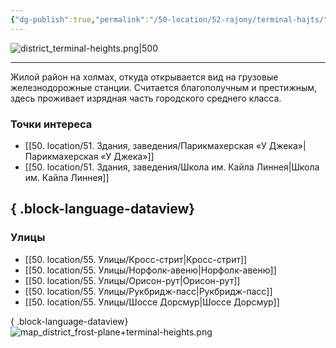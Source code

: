 ```yaml
---
{"dg-publish":true,"permalink":"/50-location/52-rajony/terminal-hajts/","tags":["локация/район"]}
---
```


![district_terminal-heights.png|500](/img/user/90.%20files/district_terminal-heights.png)
***
Жилой район на холмах, откуда открывается вид на грузовые железнодорожные станции. Считается благополучным и престижным, здесь проживает изрядная часть городского среднего класса.
### Точки интереса
- [[50. location/51. Здания, заведения/Парикмахерская «У Джека»\|Парикмахерская «У Джека»]]
- [[50. location/51. Здания, заведения/Школа им. Кайла Линнея\|Школа им. Кайла Линнея]]

{ .block-language-dataview}
---
### Улицы
- [[50. location/55. Улицы/Кросс-стрит\|Кросс-стрит]]
- [[50. location/55. Улицы/Норфолк-авеню\|Норфолк-авеню]]
- [[50. location/55. Улицы/Орисон-рут\|Орисон-рут]]
- [[50. location/55. Улицы/Рукбридж-пасс\|Рукбридж-пасс]]
- [[50. location/55. Улицы/Шоссе Дорсмур\|Шоссе Дорсмур]]

{ .block-language-dataview}
![map_district_frost-plane+terminal-heights.png](/img/user/90.%20files/map_district_frost-plane+terminal-heights.png)